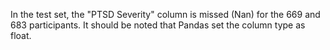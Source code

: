 In the test set, the "PTSD Severity" column is missed (Nan) for the 669 and 683 participants. It should be noted that Pandas set the column type as float.

